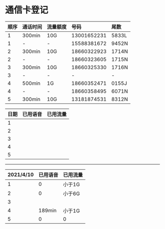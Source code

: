 # 通信卡登记  
|顺序|通话时间|流量额度|号码|尾数|
|:-|:-|:-|:-|:-|
|1|300min|10G|13001652231|5833L|  
|1|-|-|15588381672|9452N|  
|2|300min|10G|18660322923|1714N|  
|2|-|-|18660323605|1715N|  
|3|300min|10G|18660325330|1716N|  
|3|-|-|-|-|  
|4|500min|1G|18660352471|0155J|  
|4|-|-|18660358495|6071N|  
|5|300min|10G|13181874531|8312N|  
  
|日期|已用语音|已用流量|
|:-|:-|:-|
|1|||
|2|||
|3|||
|4|||
|5|||  
--------
|2021/4/10|已用语音|已用流量|
|:-|:-|:-|
|1|0|小于1G|
|2|0|小于6G|
|3|||
|4|189min|小于1G|
|5|0|0|
